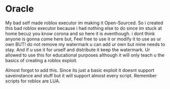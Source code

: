 # Oracle
My bad self made roblox executor im making it Open-Sourced.
So i created this bad roblox executor because i had nothing else to do since im stuck at home becuz you know corona and so here it is eventhough.
i dont think anyone is gonna come here but, Feel free to use it or modify it to use as ur own BUT! do not remove my watermark u can add ur own but mine needs to stay.
And if u use it for urself and distribute it keep the watermark.
Ur allowed to use this for educational purposes although it will only teach u the basics of creating a roblox exploit.


Almost forgot to add this.
Since its just a basic exploit it doesnt support saveinstance and stuff but it will support almost every script.
Remember scripts for roblox are LUA.
